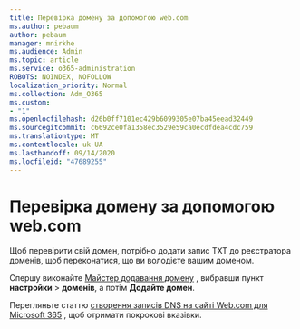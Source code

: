 ```yaml
---
title: Перевірка домену за допомогою web.com
ms.author: pebaum
author: pebaum
manager: mnirkhe
ms.audience: Admin
ms.topic: article
ms.service: o365-administration
ROBOTS: NOINDEX, NOFOLLOW
localization_priority: Normal
ms.collection: Adm_O365
ms.custom:
- "1"
ms.openlocfilehash: d26b0ff7101ec429b6099305e07ba45eead32449
ms.sourcegitcommit: c6692ce0fa1358ec3529e59ca0ecdfdea4cdc759
ms.translationtype: MT
ms.contentlocale: uk-UA
ms.lasthandoff: 09/14/2020
ms.locfileid: "47689255"
---
```

# <a name="verify-your-domain-with-webcom"></a>Перевірка домену за допомогою web.com

Щоб перевірити свій домен, потрібно додати запис TXT до реєстратора доменів, щоб переконатися, що ви володієте вашим доменом. 

Спершу виконайте [Майстер додавання домену](https://portal.office.com/adminportal/home#/Domains) , вибравши пункт **настройки** \> **доменів**, а потім **Додайте домен**.
  
Перегляньте статтю [створення записів DNS на сайті Web.com для Microsoft 365](https://docs.microsoft.com/microsoft-365/admin/dns/create-dns-records-at-web-com) , щоб отримати покрокові вказівки.